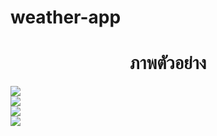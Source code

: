 # weather-app 

<h1 align="center">ภาพตัวอย่าง</h1>
<img src="https://raw.githubusercontent.com/VarinCode/weather-app/main/preview/img1.png" ><br>
<img src="https://raw.githubusercontent.com/VarinCode/weather-app/main/preview/img2.png" ><br>
<img src="https://raw.githubusercontent.com/VarinCode/weather-app/main/preview/img3.png" ><br>
<img src="https://raw.githubusercontent.com/VarinCode/weather-app/main/preview/img4.png" >
